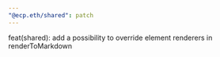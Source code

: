 ```yaml
---
"@ecp.eth/shared": patch
---
```


feat(shared): add a possibility to override element renderers in renderToMarkdown
